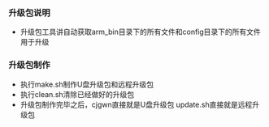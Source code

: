 ### 升级包说明

* 升级包工具讲自动获取arm_bin目录下的所有文件和config目录下的所有文件用于升级

### 升级包制作

* 执行make.sh制作U盘升级包和远程升级包
* 执行clean.sh清除已经做好的升级包
* 升级包制作完毕之后，cjgwn直接就是U盘升级包 update.sh直接就是远程升级包
